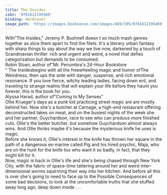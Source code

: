 ```yaml
---
title: The Insides
isbn: '9781612195469'
binding: Hardcover
image_path: 'https://images.booksense.com/images/469/195/9781612195469.jpg'
---
```



With"The Insides," Jeremy P. Bushnell doesn t so much mash genres together as slice them apart to find the filets. It's a literary urban fantasy with sharp things to say about the way we live now, darkened by a touch of Scandinavian thriller: rich and urgent and weird, a novel that defies categorization but demands to be consumed.&nbsp;
<br>Robin Sloan, author of"Mr. Penumbra's 24-Hour Bookstore&nbsp;
<br>" The Insidesbegins with all the freewheeling magic and humor ofThe Weirdness, then ups the ante with danger, suspense, and rich emotional resonance. If you love fierce, witchy leading ladies, facing down evil, and traveling to strange realms that will explain your life before they haunt you forever, this is the book for you.&nbsp;
<br>Alyssa Harad, author of"Coming to My Senses"&nbsp;
<br>Ollie Krueger's days as a punk kid practicing street magic are are mostly behind her. Now she's a butcher at Carnage, a high-end restaurant offering deconstructed takes on meat, and on the busiest nights of the week she and her partner, Guychardson, race to see who can produce more finished cuts. Ollie's the better butcher, but somehow Guychardson almost always wins. And Ollie thinks maybe it's because the mysterious knife he uses is magic.&nbsp;
<br>Before she knows it, Ollie's interest in the knife has thrown her square in the path of a dangerous ex-marine called Pig and his hired psychic, Maja, who are on the hunt for the knife too who want it so badly, in fact, that they might kill for it.&nbsp;
<br>Now, magic is back in Ollie's life and she's being chased through New York City, with the fabric of space-time tattering around her and weird inter-dimensional worms squirming their way into her kitchen. And before all this is over she's going to need to face up to the Possible Consequences of some bad decisions, to look at the uncomfortable truths that she stuffed away long ago, deep down inside . . .